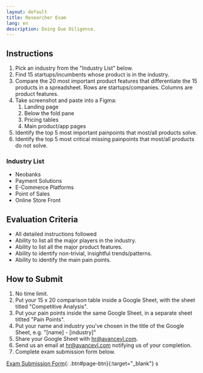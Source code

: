 ```yaml
---
layout: default
title: Researcher Exam
lang: en
description: Doing Due Diligence.
---
```




## Instructions

1. Pick an industry from the "Industry List" below.
1. Find 15 startups/incumbents whose product is in the industry.
1. Compare the 20 most important product features that differentiate the 15 products in a spreadsheet. Rows are startups/companies. Columns are product features.
1. Take screenshot and paste into a Figma:
    1. Landing page
    1. Below the fold pane
    1. Pricing tables
    1. Main product/app pages
1. Identify the top 5 most important painpoints that most/all products solve.
1. Identify the top 5 most critical missing painpoints that most/all products do not solve.

### Industry List

* Neobanks
* Payment Solutions
* E-Commerce Platforms
* Point of Sales
* Online Store Front

## Evaluation Criteria

* All detailed instructions followed
* Ability to list all the major players in the industry.
* Ability to list all the major product features.
* Ability to identify non-trivial, insightful trends/patterns.
* Ability to identify the main pain points.

## How to Submit

1. No time limit.
1. Put your 15 x 20 comparison table inside a Google Sheet, with the sheet titled "Competitive Analysis".
1. Put your pain points inside the same Google Sheet, in a separate sheet titlted "Pain Points".
1. Put your name and industry you've chosen in the title of the Google Sheet, e.g. "[name] - [industry]"
1. Share your Google Sheet with [hr@avancevl.com](mailto:hr@avancevl.com).
1. Send us an email at [hr@avancevl.com](mailto:hr@avancevl.com) notifying us of your completion.
1. Complete exam submission form below.

[Exam Submission Form](https://forms.gle/fFAgKv7WB2NDq5Ah6){: .btn#page-btn}{:target="_blank"}
s